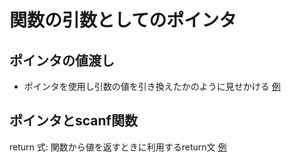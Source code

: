# 関数の引数としてのポインタ

## ポインタの値渡し
- ポインタを使用し引数の値を引き換えたかのように見せかける
[例](list1-11.c)


## ポインタとscanf関数
return 式: 関数から値を返すときに利用するreturn文
[例](./list1-13.c)
